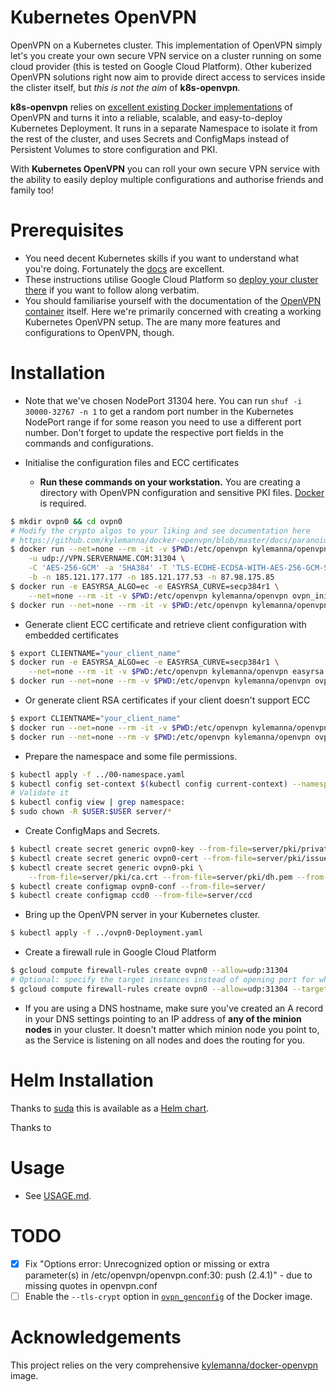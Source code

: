 # Kubernetes OpenVPN
OpenVPN on a Kubernetes cluster. This implementation of OpenVPN simply let's you create your own secure VPN service on a cluster running on some cloud provider (this is tested on Google Cloud Platform). Other kuberized OpenVPN solutions right now aim to provide direct access to services inside the clister itself, but *this is not the aim* of **k8s-openvpn**.

**k8s-openvpn** relies on [excellent existing Docker implementations](https://github.com/kylemanna/docker-openvpn) of OpenVPN and turns it into a reliable, scalable, and easy-to-deploy Kubernetes Deployment. It runs in a separate Namespace to isolate it from the rest of the cluster, and uses Secrets and ConfigMaps instead of Persistent Volumes to store configuration and PKI.

With **Kubernetes OpenVPN** you can roll your own secure VPN service with the ability to easily deploy multiple configurations and authorise friends and family too!

# Prerequisites

* You need decent Kubernetes skills if you want to understand what you're doing. Fortunately the [docs](https://kubernetes.io/docs/home/) are excellent.
* These instructions utilise Google Cloud Platform so [deploy your cluster there](https://kubernetes.io/docs/getting-started-guides/gce/) if you want to follow along verbatim.
* You should familiarise yourself with the documentation of the [OpenVPN container](https://github.com/kylemanna/docker-openvpn/tree/master/docs) itself. Here we're primarily concerned with creating a working Kubernetes OpenVPN setup. The are many more features and configurations to OpenVPN, though.

# Installation

* Note that we've chosen NodePort 31304 here. You can run `shuf -i 30000-32767 -n 1` to get a random port number in the Kubernetes NodePort range if for some reason you need to use a different port number. Don't forget to update the respective port fields in the commands and configurations.

* Initialise the configuration files and ECC certificates
  * **Run these commands on your workstation.** You are creating a directory with OpenVPN configuration and sensitive PKI files. [Docker](https://docs.docker.com/engine/installation/) is required.

```bash
$ mkdir ovpn0 && cd ovpn0
# Modify the crypto algos to your liking and see documentation here
# https://github.com/kylemanna/docker-openvpn/blob/master/docs/paranoid.md
$ docker run --net=none --rm -it -v $PWD:/etc/openvpn kylemanna/openvpn ovpn_genconfig \
    -u udp://VPN.SERVERNAME.COM:31304 \
    -C 'AES-256-GCM' -a 'SHA384' -T 'TLS-ECDHE-ECDSA-WITH-AES-256-GCM-SHA384' \
    -b -n 185.121.177.177 -n 185.121.177.53 -n 87.98.175.85
$ docker run -e EASYRSA_ALGO=ec -e EASYRSA_CURVE=secp384r1 \
    --net=none --rm -it -v $PWD:/etc/openvpn kylemanna/openvpn ovpn_initpki
$ docker run --net=none --rm -it -v $PWD:/etc/openvpn kylemanna/openvpn ovpn_copy_server_files
```

* Generate client ECC certificate and retrieve client configuration with embedded certificates

```bash
$ export CLIENTNAME="your_client_name"
$ docker run -e EASYRSA_ALGO=ec -e EASYRSA_CURVE=secp384r1 \
    --net=none --rm -it -v $PWD:/etc/openvpn kylemanna/openvpn easyrsa build-client-full $CLIENTNAME
$ docker run --net=none --rm -v $PWD:/etc/openvpn kylemanna/openvpn ovpn_getclient $CLIENTNAME > $CLIENTNAME.ovpn
```

* Or generate client RSA certificates if your client doesn't support ECC

```bash
$ export CLIENTNAME="your_client_name"
$ docker run --net=none --rm -it -v $PWD:/etc/openvpn kylemanna/openvpn easyrsa build-client-full $CLIENTNAME
$ docker run --net=none --rm -v $PWD:/etc/openvpn kylemanna/openvpn ovpn_getclient $CLIENTNAME > $CLIENTNAME.ovpn
```

* Prepare the namespace and some file permissions.

```bash
$ kubectl apply -f ../00-namespace.yaml
$ kubectl config set-context $(kubectl config current-context) --namespace=ovpn
# Validate it
$ kubectl config view | grep namespace:
$ sudo chown -R $USER:$USER server/*
```

* Create ConfigMaps and Secrets.

```bash
$ kubectl create secret generic ovpn0-key --from-file=server/pki/private/VPN.SERVERNAME.COM.key
$ kubectl create secret generic ovpn0-cert --from-file=server/pki/issued/VPN.SERVERNAME.COM.crt
$ kubectl create secret generic ovpn0-pki \
    --from-file=server/pki/ca.crt --from-file=server/pki/dh.pem --from-file=server/pki/ta.key
$ kubectl create configmap ovpn0-conf --from-file=server/
$ kubectl create configmap ccd0 --from-file=server/ccd

```

* Bring up the OpenVPN server in your Kubernetes cluster.

```bash
$ kubectl apply -f ../ovpn0-Deployment.yaml
```

* Create a firewall rule in Google Cloud Platform

```bash
$ gcloud compute firewall-rules create ovpn0 --allow=udp:31304
# Optional: specify the target instances instead of opening port for whole network
$ gcloud compute firewall-rules create ovpn0 --allow=udp:31304 --target-tags <your_cluster>-minion
```

* If you are using a DNS hostname, make sure you've created an A record in your DNS settings pointing to an IP address of  **any of the minion nodes** in your cluster. It doesn't matter which minion node you point to, as the Service is listening on all nodes and does the routing for you.

# Helm Installation

Thanks to [suda](https://github.com/suda) this is available as a [Helm chart](https://github.com/suda/k8s-ovpn-chart).

Thanks to 

# Usage

* See [USAGE.md](USAGE.md).

# TODO
- [X] Fix "Options error: Unrecognized option or missing or extra parameter(s) in /etc/openvpn/openvpn.conf:30: push (2.4.1)" - due to missing quotes in openvpn.conf
- [ ] Enable the `--tls-crypt` option in [`ovpn_genconfig`](https://github.com/kylemanna/docker-openvpn/blob/master/bin/ovpn_genconfig) of the Docker image.

# Acknowledgements

This project relies on the very comprehensive [kylemanna/docker-openvpn](https://github.com/kylemanna/docker-openvpn) image.
